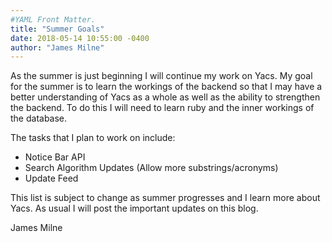 ```yaml
---
#YAML Front Matter.
title: "Summer Goals"
date: 2018-05-14 10:55:00 -0400
author: "James Milne"
---
```


As the summer is just beginning I will continue my work on Yacs. My goal for the summer is to learn the workings of the backend so that I may have a better understanding of Yacs as a whole as well as the ability to strengthen the backend. To do this I will need to learn ruby and the inner workings of the database.

The tasks that I plan to work on include:
- Notice Bar API
- Search Algorithm Updates (Allow more substrings/acronyms)
- Update Feed

This list is subject to change as summer progresses and I learn more about Yacs. As usual I will post the important updates on this blog.

James Milne
